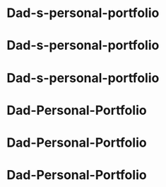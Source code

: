 # Dad-s-personal-portfolio
# Dad-s-personal-portfolio
# Dad-s-personal-portfolio
# Dad-Personal-Portfolio
# Dad-Personal-Portfolio
# Dad-Personal-Portfolio
